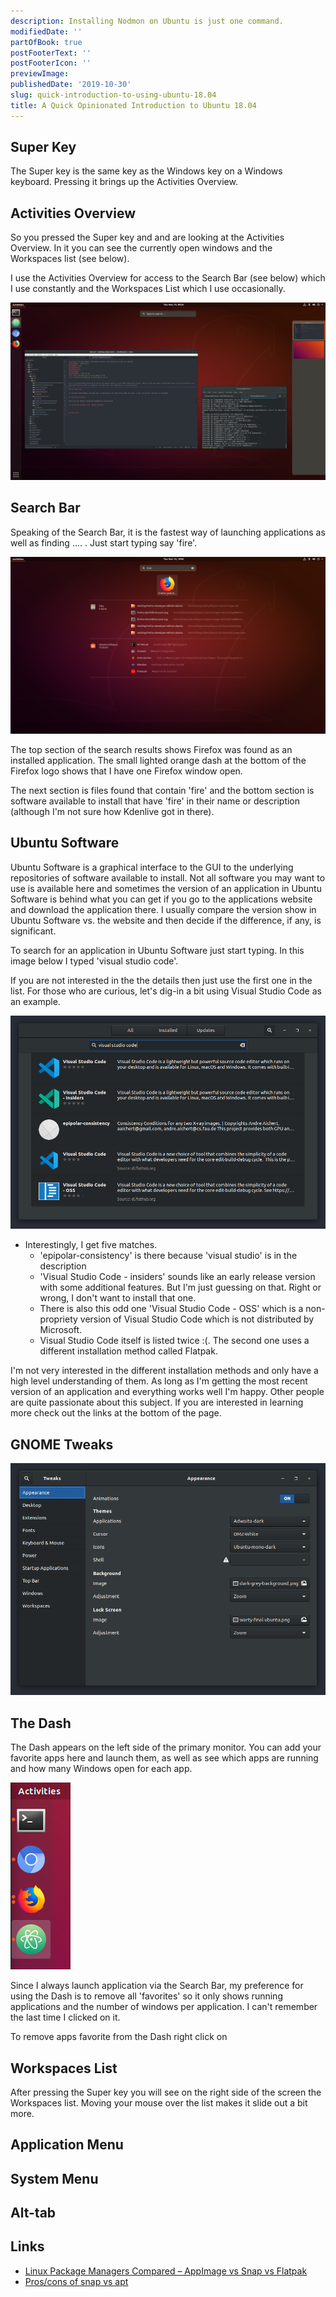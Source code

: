```yaml
---
description: Installing Nodmon on Ubuntu is just one command.
modifiedDate: ''
partOfBook: true
postFooterText: ''
postFooterIcon: ''
previewImage:
publishedDate: '2019-10-30'
slug: quick-introduction-to-using-ubuntu-18.04
title: A Quick Opinionated Introduction to Ubuntu 18.04
---
```


## Super Key

The Super key is the same key as the Windows key on a Windows keyboard. Pressing it brings up the Activities Overview.


## Activities Overview

So you pressed the Super key and and are looking at the Activities Overview. In it you can see the currently open windows and the Workspaces list (see below).

I use the Activities Overview for access to the Search Bar (see below) which I use constantly and the Workspaces List which I use occasionally.

![ubuntu activities overview](media/activities-overview.png)

## Search Bar

Speaking of the Search Bar, it is the fastest way of launching applications as well as finding ....   . Just start typing say 'fire'.

![search for fire](media/search-bar-fire.png)

The top section of the search results shows Firefox was found as an installed application. The small lighted orange dash at the bottom of the Firefox logo shows that I have one Firefox window open.

The next section is files found that contain 'fire' and the bottom section is software available to install that have 'fire' in their name or description (although I'm not sure how Kdenlive got in there).

## Ubuntu Software

Ubuntu Software is a graphical interface to the GUI to the underlying repositories of software available to install. Not all software you may want to use is available here and sometimes the version of an application in Ubuntu Software is behind what you can get if you go to the applications website and download the application there. I usually compare the version show in Ubuntu Software vs. the website and then decide if the difference, if any, is significant.

To search for an application in Ubuntu Software just start typing. In this image below I typed 'visual studio code'.

If you are not interested in the the details then just use the first one in the list. For those who are curious, let's dig-in a bit using Visual Studio Code as an example.


![visual studio code in ubuntu software](media/ubuntu-software-vscode.png)


- Interestingly, I get five matches.
  - 'epipolar-consistency' is there because 'visual studio' is in the description
  - 'Visual Studio Code - insiders' sounds like an early release version with some additional features. But I'm just guessing on that. Right or wrong, I don't want to install that one.
  - There is also this odd one 'Visual Studio Code - OSS' which is a non-propriety version of Visual Studio Code which is not distributed by Microsoft.
  - Visual Studio Code itself is listed twice :(. The second one uses a different installation method called Flatpak.

I'm not very interested in the different installation methods and only have a high level understanding of them. As long as I'm getting the most recent version of an application and everything works well I'm happy. Other people are quite passionate about this subject. If you are interested in learning more check out the links at the bottom of the page.


## GNOME Tweaks

![gnome tweaks](media/gnome-tweaks.png)


## The Dash

The Dash appears on the left side of the primary monitor. You can add your favorite apps here and launch them, as well as see which apps are running and how many Windows open for each app.

![the dash](media/dash.png)

Since I always launch application via the Search Bar, my preference for using the Dash is to remove all 'favorites' so it only shows running applications and the number of windows per application. I can't remember the last time I clicked on it.

To remove apps favorite from the Dash right click on

## Workspaces List

After pressing the Super key you will see on the right side of the screen the Workspaces list. Moving your mouse over the list makes it slide out a bit more.

## Application Menu

## System Menu

## Alt-tab


## Links
- [Linux Package Managers Compared – AppImage vs Snap vs Flatpak](https://www.ostechnix.com/linux-package-managers-compared-appimage-vs-snap-vs-flatpak/)
- [Pros/cons of snap vs apt](https://www.reddit.com/r/Ubuntu/comments/a364ii/proscons_of_snap_vs_apt/)
